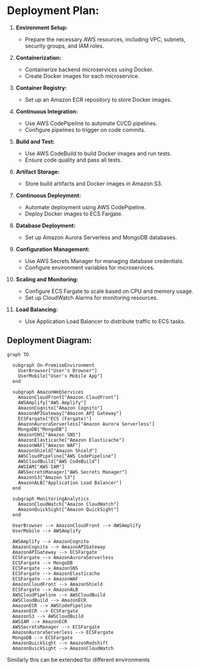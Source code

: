 # Deployment Plan:

1. **Environment Setup:**
   - Prepare the necessary AWS resources, including VPC, subnets, security groups, and IAM roles.

2. **Containerization:**
   - Containerize backend microservices using Docker.
   - Create Docker images for each microservice.

3. **Container Registry:**
   - Set up an Amazon ECR repository to store Docker images.

4. **Continuous Integration:**
   - Use AWS CodePipeline to automate CI/CD pipelines.
   - Configure pipelines to trigger on code commits.

5. **Build and Test:**
   - Use AWS CodeBuild to build Docker images and run tests.
   - Ensure code quality and pass all tests.

6. **Artifact Storage:**
   - Store build artifacts and Docker images in Amazon S3.

7. **Continuous Deployment:**
   - Automate deployment using AWS CodePipeline.
   - Deploy Docker images to ECS Fargate.

8. **Database Deployment:**
   - Set up Amazon Aurora Serverless and MongoDB databases.

9. **Configuration Management:**
   - Use AWS Secrets Manager for managing database credentials.
   - Configure environment variables for microservices.

10. **Scaling and Monitoring:**
    - Configure ECS Fargate to scale based on CPU and memory usage.
    - Set up CloudWatch Alarms for monitoring resources.

11. **Load Balancing:**
    - Use Application Load Balancer to distribute traffic to ECS tasks.

## Deployment Diagram:

```mermaid
graph TD

  subgraph On-PremiseEnvironment
    UserBrowser["User's Browser"]
    UserMobile["User's Mobile App"]
  end

  subgraph AmazonWebServices
    AmazonCloudFront["Amazon CloudFront"]
    AWSAmplify["AWS Amplify"]
    AmazonCognito["Amazon Cognito"]
    AmazonAPIGateway["Amazon API Gateway"]
    ECSFargate["ECS (Fargate)"]
    AmazonAuroraServerless["Amazon Aurora Serverless"]
    MongoDB["MongoDB"]
    AmazonSNS["Amazon SNS"]
    AmazonElasticache["Amazon Elasticache"]
    AmazonWAF["Amazon WAF"]
    AmazonShield["Amazon Shield"]
    AWSCloudPipeline["AWS CodePipeline"]
    AWSCloudBuild["AWS CodeBuild"]
    AWSIAM["AWS IAM"]
    AWSSecretsManager["AWS Secrets Manager"]
    AmazonS3["Amazon S3"]
    AmazonALB["Application Load Balancer"]
  end

  subgraph MonitoringAnalytics
    AmazonCloudWatch["Amazon CloudWatch"]
    AmazonQuickSight["Amazon QuickSight"]
  end

  UserBrowser --> AmazonCloudFront --> AWSAmplify
  UserMobile --> AWSAmplify

  AWSAmplify --> AmazonCognito
  AmazonCognito --> AmazonAPIGateway
  AmazonAPIGateway --> ECSFargate
  ECSFargate --> AmazonAuroraServerless
  ECSFargate --> MongoDB
  ECSFargate --> AmazonSNS
  ECSFargate --> AmazonElasticache
  ECSFargate --> AmazonWAF
  AmazonCloudFront --> AmazonShield
  ECSFargate --> AmazonALB
  AWSCloudPipeline --> AWSCloudBuild
  AWSCloudBuild --> AmazonECR
  AmazonECR --> AWSCodePipeline
  AmazonECR --> ECSFargate
  AmazonS3 --> AWSCloudBuild
  AWSIAM --> AmazonECR
  AWSSecretsManager --> ECSFargate
  AmazonAuroraServerless --> ECSFargate
  MongoDB --> ECSFargate
  AmazonQuickSight --> AmazonRedshift
  AmazonQuickSight --> AmazonCloudWatch

```

Similarly this can be extended for different environments